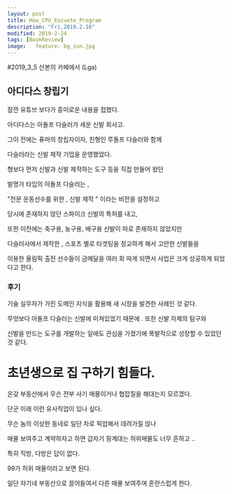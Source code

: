 ```yaml
---
layout: post
title: How_CPU_Excuete_Program
description: "Fri,2019.2.16"
modified: 2019-2-24
tags: [BookReview]
image:   feature: bg_sun.jpg
---
```


#2019_3_5 산본의 카페에서 (Lga)


## 아디다스 창립기 

잠깐 유튜브 보다가 흥미로운 내용을 접했다. 

아디다스는 아돌프 다슬러가 세운 신발 회사고.

그이 전에는 퓨마의 창립자이자, 친형인 루돌프 다슬러와 함께

다슬러라는 신발 제작 기업을 운영했었다. 

형보다 먼저 신발과 신발 제작하는 도구 등을 직접 만들어 왔던

발명가 타입의 아돌프 다슬러는 , 

"전문 운동선수를 위한 , 신발 제작 " 이라는 비전을 설정하고 

당시에 존재하지 않던 스파이크 신발의 특허를 내고,

또한 이전에는 축구용, 농구용, 배구용 신발이 따로 존재하지 않았지만

다슬러사에서 제작한 , 스포츠 별로 타겟팅을 정교하게 해서 고안한 신발들을

이용한 올림픽 출전 선수들이 금메달을 여러 회 따게 되면서 사업은 크게 성공하게 되었다고 한다.

### 후기

기술 실무자가 가진 도메인 지식을 활용해 새 시장을 발견한 사례인 것 같다. 

무엇보다 아돌프 다슬러는 신발에 미쳐있었기 때문에 . 또한 신발 자체의 탐구와

신발을 만드는 도구를 개발하는 일에도 관심을 가졌기에 폭발적으로 성장할 수 있었던 것 같다. 

# 초년생으로 집 구하기 힘들다. 

온갖 부동산에서 무슨 전부 사기 매물이거나 협잡질을 해대는지 모르겠다.

단군 이래 이런 유사직업이 있나 싶다. 

무슨 놈의 이상한 동네로 일단 차로 픽업해서 데려가질 않나 

매물 보여주고 계약하자고 하면 갑자기 핑계대는 허위매물도 너무 흔하고 .. 

특히 직방, 다방은 답이 없다. 

99가 허위 매물이라고 보면 된다. 

일단 자기네 부동산으로 끌어들여서 다른 매물 보여주며 혼란스럽게 한다. 

